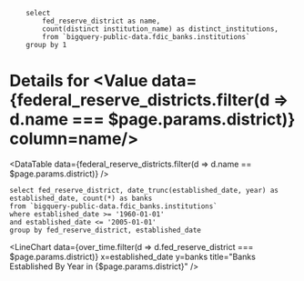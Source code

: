 
```federal_reserve_districts
    select 
        fed_reserve_district as name, 
        count(distinct institution_name) as distinct_institutions,
        from `bigquery-public-data.fdic_banks.institutions`
    group by 1
```

# Details for <Value data={federal_reserve_districts.filter(d => d.name === $page.params.district)} column=name/>

<DataTable data={federal_reserve_districts.filter(d => d.name == $page.params.district)} />

```over_time
select fed_reserve_district, date_trunc(established_date, year) as established_date, count(*) as banks 
from `bigquery-public-data.fdic_banks.institutions`
where established_date >= '1960-01-01'
and established_date <= '2005-01-01'
group by fed_reserve_district, established_date
```

<LineChart
    data={over_time.filter(d => d.fed_reserve_district === $page.params.district)}
    x=established_date
    y=banks
    title="Banks Established By Year in {$page.params.district}"
/>
